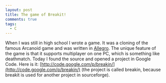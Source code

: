 ```yaml
---
layout: post
title: The game of Breakit!
comments: true
tags:
  - C
---
```


When I was still in high school I wrote a game. It was a cloning of the famous Arcanoid game and was written in [Allegro](http://www.talula.demon.co.uk/allegro/). The unique feature of the game is that it supports multiplayer on one PC, which is something like deathmatch. Today I found the source and opened a project in Google Code. Here is it: [http://code.google.com/p/breakin/](http://code.google.com/p/breakin/) (the project is called breakin, because breakit is used for another project in sourceforge).
